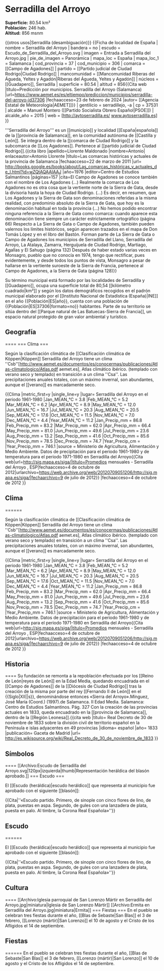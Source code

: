# Serradilla del Arroyo

**Superficie:** 80.54 km²  
**Población:** 246 hab.  
**Altitud:** 856 msnm  

{{otros usos|Serradilla (desambiguación)}}
{{Ficha de localidad de España
| nombre = Serradilla del Arroyo
| bandera = no
| escudo = Escudo_de_Serradilla_del_Arroyo.svg
| imagen = Entrada a Serradilla del Arroyo.jpg
| pie_de_imagen = Panorámica
| mapa_loc = España
| mapa_loc_1 = Salamanca
| cod_provincia = 37
| cod_municipio = 306
| comarca = [[Campo de Agadones]]
| partido = [[Partido judicial de Ciudad Rodrigo|Ciudad Rodrigo]]
| mancomunidad = [[Mancomunidad Riberas del Águeda, Yeltes y Agadón|Riberas del Águeda, Yeltes y Agadón]]
| núcleos = [[Guadapero]], Serradilla
| superficie = 80.54
| altitud = 856<ref>{{Cita web |título=Predicción por municipios. Serradilla del Arroyo (Salamanca) |url=https://www.aemet.es/es/eltiempo/prediccion/municipios/serradilla-del-arroyo-id37306 |fechaacceso=23 de febrero de 2024 |autor= [[Agencia Estatal de Meteorología|AEMET]]}}</ref>
| gentilicio = serradillejo, -a
| cp = 37531
| alcalde = Manuel Montero ([[Partido Socialista Obrero Español|PSOE]])
| alcalde_año = 2015
| web = [http://aytoserradilla.es/ www.aytoserradilla.es]
}}

'''Serradilla del Arroyo''' es un [[municipio]] y localidad [[España|española]] de la [[provincia de Salamanca]], en la comunidad autónoma de [[Castilla y León]]. Se integra dentro de la [[comarca de Ciudad Rodrigo]] y la subcomarca de [[Los Agadones]]. Pertenece al [[partido judicial de Ciudad Rodrigo]].<ref>{{cita libro |apellido=Llorente Maldonado |nombre=Antonio| enlaceautor=Antonio Llorente |título=Las comarcas históricas y actuales de la provincia de Salamanca |fechaacceso=22 de marzo de 2011 |url= http://books.google.es/books/about/Las_comarcas_históricas_y_actuales_de_l.html?id=wZQtAQAAIAAJ |año=1976 |editor=Centro de Estudios Salmantinos |páginas=157 |cita=El Campo de Agadones se conoce también con el nombre de Los Agadones (…) Realmente la comarca de Los Agadones no es otra cosa que la vertiente norte de la Sierra de Gata, desde la divisoria hasta la hoya de Ciudad Rodrigo. (…) Es decir, en resumen, que Los Agadones y la Sierra de Gata son denominaciones referidas a la misma realidad, con predominio absoluto de la Sierra de Gata, que hoy es la denominación habitual en toda la provincia (…) No hemos podido encontrar ninguna referencia a la Sierra de Gata como comarca: cuando aparece esta denominación tiene siempre un carácter estrictamente ortográfico (página 66) Respecto a La Sierra de Gata o Campo de Agadones, también pueden valernos los límites históricos, según aparecen trazados en el mapa de Don Tomás López y en el libro del Bastón. Forman parte de La Sierra de Gata o Campo de Agadones los municipios de Serradilla del Llano, Serradilla del Arroyo, La Atalaya, Zamarra, Herguijuela de Ciudad Rodrigo, Martiago, Agallas y El Sahugo (página 132) Después de haber estado varias veces en Monsagro, pueblo que no conocía en 1974, tengo que rectificar, pues evidentemente, y desde todos los puntos de vista, Monsagro a pesar de hallarse en la vertiente suroeste de la Sierra de Francia, pertenece al Campo de Agadones, a la Sierra de Gata (página 128)}}</ref>

Su término municipal está formado por las localidades de Serradilla y [[Guadapero]], ocupa una superficie total de 80,54&nbsp;[[kilómetro cuadrado|km²]] y según los datos demográficos recogidos en el padrón municipal elaborado por el [[Instituto Nacional de Estadística (España)|INE]] en el año {{Población|ES|año}}, cuenta con una población de {{Población|ES|37306|formato=no}} habitantes. Parte de su territorio se sitúa dentro del [[Parque natural de Las Batuecas-Sierra de Francia]], un espacio natural protegido de gran valor ambiental y turístico.

## Geografía

====
=== Clima ===

Según la clasificación climática de [[Clasificación climática de Köppen|Köppen]] Serradilla del Arroyo tiene un clima ''Csb''<ref name="test23">[http://www.aemet.es/documentos/es/conocermas/publicaciones/Atlas-climatologico/Atlas.pdf aemet.es], Atlas climático ibérico.</ref> (templado con verano seco y templado) en transición a un clima ''Csa''. Las precipitaciones anuales totales, con un máximo invernal, son abundantes, aunque el [[verano]] es marcadamente seco.

{{Clima
|metric_first=y 
|single_line=y
|lugar= Serradilla del Arroyo en el periodo 1961-1980
|Jan_MEAN_°C = 3.8
|Feb_MEAN_°C = 5.2
|Mar_MEAN_°C = 6.2
|Apr_MEAN_°C = 8.9
|May_MEAN_°C = 12.0
|Jun_MEAN_°C = 16.7
|Jul_MEAN_°C = 20.3
|Aug_MEAN_°C = 20.5
|Sep_MEAN_°C = 17.6
|Oct_MEAN_°C = 11.5
|Nov_MEAN_°C = 7.0
|Dec_MEAN_°C = 4.4
|Year_MEAN_°C = 11.2
|Jan_Precip_mm = 86.8
|Feb_Precip_mm = 83.2
|Mar_Precip_mm = 62.0
|Apr_Precip_mm = 66.4
|May_Precip_mm = 81.0
|Jun_Precip_mm = 49.6
|Jul_Precip_mm = 23.6
|Aug_Precip_mm = 13.2
|Sep_Precip_mm = 41.6
|Oct_Precip_mm = 85.6
|Nov_Precip_mm = 78.5
|Dec_Precip_mm = 74.7
|Year_Precip_cm = |Year_Precip_mm = 746.1
|source = Ministerio de Agricultura, Alimentación y Medio Ambiente. Datos de precipitación para el periodo 1961-1980 y de temperatura para el periodo 1971-1980 en Serradilla del Arroyo<ref>{{Cita web|url=http://sig.mapa.es/siga/|título=Promedios mensuales - Serradilla del Arroyo , ESP|fechaacceso=4 de octubre de 2012|urlarchivo=https://web.archive.org/web/20120709051206/http://sig.mapa.es/siga/|fechaarchivo=9 de julio de 2012}}</ref>
|fechaacceso=4 de octubre de 2012
}}

## Clima

======

Según la clasificación climática de [[Clasificación climática de Köppen|Köppen]] Serradilla del Arroyo tiene un clima ''Csb''<ref name="test23">[http://www.aemet.es/documentos/es/conocermas/publicaciones/Atlas-climatologico/Atlas.pdf aemet.es], Atlas climático ibérico.</ref> (templado con verano seco y templado) en transición a un clima ''Csa''. Las precipitaciones anuales totales, con un máximo invernal, son abundantes, aunque el [[verano]] es marcadamente seco.

{{Clima
|metric_first=y 
|single_line=y
|lugar= Serradilla del Arroyo en el periodo 1961-1980
|Jan_MEAN_°C = 3.8
|Feb_MEAN_°C = 5.2
|Mar_MEAN_°C = 6.2
|Apr_MEAN_°C = 8.9
|May_MEAN_°C = 12.0
|Jun_MEAN_°C = 16.7
|Jul_MEAN_°C = 20.3
|Aug_MEAN_°C = 20.5
|Sep_MEAN_°C = 17.6
|Oct_MEAN_°C = 11.5
|Nov_MEAN_°C = 7.0
|Dec_MEAN_°C = 4.4
|Year_MEAN_°C = 11.2
|Jan_Precip_mm = 86.8
|Feb_Precip_mm = 83.2
|Mar_Precip_mm = 62.0
|Apr_Precip_mm = 66.4
|May_Precip_mm = 81.0
|Jun_Precip_mm = 49.6
|Jul_Precip_mm = 23.6
|Aug_Precip_mm = 13.2
|Sep_Precip_mm = 41.6
|Oct_Precip_mm = 85.6
|Nov_Precip_mm = 78.5
|Dec_Precip_mm = 74.7
|Year_Precip_cm = |Year_Precip_mm = 746.1
|source = Ministerio de Agricultura, Alimentación y Medio Ambiente. Datos de precipitación para el periodo 1961-1980 y de temperatura para el periodo 1971-1980 en Serradilla del Arroyo<ref>{{Cita web|url=http://sig.mapa.es/siga/|título=Promedios mensuales - Serradilla del Arroyo , ESP|fechaacceso=4 de octubre de 2012|urlarchivo=https://web.archive.org/web/20120709051206/http://sig.mapa.es/siga/|fechaarchivo=9 de julio de 2012}}</ref>
|fechaacceso=4 de octubre de 2012
}}

## Historia

====
Su fundación se remonta a la repoblación efectuada por los [[Reino de León|reyes de León]] en la Edad Media, quedando encuadrada en el [[Campo de Agadones]] de la [[Diócesis de Ciudad Rodrigo]] tras la creación de la misma por parte del rey [[Fernando II de León]] en el {{Siglo|XII||s}}, denominándose entonces «Sierra del Arroyo».<ref>Mínguez, José María (Coord.) (1997).de Salamanca. II Edad Media. Salamanca: Centro de Estudios Salmantinos. Pág. 327</ref> Con la creación de las provincias actuales en 1833, queda encuadrado en la [[provincia de Salamanca]], dentro de la [[Región Leonesa]].<ref>{{cita web |título= Real Decreto de 30 de noviembre de 1833 sobre la división civil de territorio español en la Península e islas adyacentes en 49 provincias |idioma= español |año= 1833 |publicación= Gaceta de Madrid |url= http://es.wikisource.org/wiki/Real_Decreto_de_30_de_noviembre_de_1833 }}</ref>

## Símbolos

====
[[Archivo:Escudo de Serradilla del Arroyo.svg|120px|izquierda|thumb|Representación heráldica del blasón aprobado.]]
=== Escudo ===

El [[Escudo (heráldica)|escudo heráldico]] que representa al municipio fue aprobado con el siguiente [[blasón]]:

{{Cita|''«Escudo partido. Primero, de sinople con cinco flores de lino, de plata, puestas en aspa. Segundo, de gules con una lanzadera de plata, puesta en palo. Al timbre, la Corona Real Española»''}}

## Escudo

======

El [[Escudo (heráldica)|escudo heráldico]] que representa al municipio fue aprobado con el siguiente [[blasón]]:

{{Cita|''«Escudo partido. Primero, de sinople con cinco flores de lino, de plata, puestas en aspa. Segundo, de gules con una lanzadera de plata, puesta en palo. Al timbre, la Corona Real Española»''}}

## Cultura

====
[[Archivo:Iglesia parroquial de San Lorenzo Mártir en Serradilla del Arroyo.jpg|miniatura|Iglesia de San Lorenzo Mártir]]
[[Archivo:Ermita en Serradilla del Arroyo.jpg|miniatura|Ermita]]
=== Fiestas ===
En el pueblo se celebran tres fiestas durante el año, [[Blas de Sebaste|San Blas]] el 3 de febrero, [[Lorenzo (mártir)|San Lorenzo]] el 10 de agosto y el Cristo de los Afligidos el 14 de septiembre.

## Fiestas

======
En el pueblo se celebran tres fiestas durante el año, [[Blas de Sebaste|San Blas]] el 3 de febrero, [[Lorenzo (mártir)|San Lorenzo]] el 10 de agosto y el Cristo de los Afligidos el 14 de septiembre.